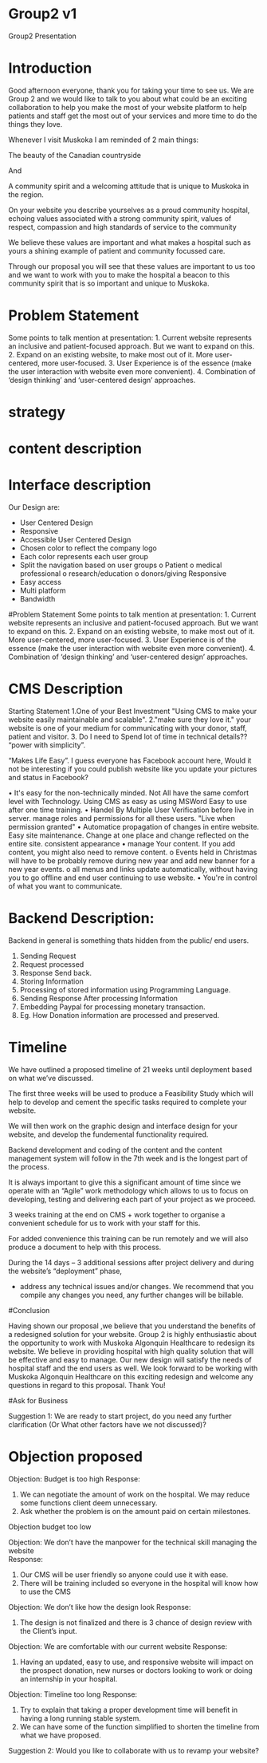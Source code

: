 # Group2 v1
Group2 Presentation

# Introduction

Good afternoon everyone, thank you for taking your time to see us. We are Group 2 and we would like to talk to you about what could be an exciting collaboration to help you make the most of your website platform to help patients and staff get the most out of your services and more time to do the things they love.

Whenever I visit Muskoka I am reminded of 2 main things:

The beauty of the Canadian countryside

And

A community spirit and a welcoming attitude that is unique to Muskoka in the region.

On your website you describe yourselves as a proud community hospital, echoing values associated with a strong community spirit, values of respect, compassion and high standards of service to the community

We believe these values are important and what makes a hospital such as yours a shining example of patient and community focussed care.

Through our proposal you will see that these values are important to us too and we want to work with you to make the hospital a beacon to this community spirit that is so important and unique to Muskoka.  

# Problem Statement
Some points to talk mention at presentation:
	1. Current website represents an inclusive and patient-focused approach. But we want to expand on this.
	2. Expand on an existing website, to make most out of it. More user-centered, more user-focused.
	3. User Experience is of the essence (make the user interaction with website even more convenient).
	4. Combination of ‘design thinking’ and ‘user-centered design’ approaches.
	
# strategy

# content description

# Interface description

Our Design are:
-	User Centered Design
-	Responsive
-	Accessible
User Centered Design
-	Chosen color to reflect the company logo
-	Each color represents each user group
-	Split the navigation based on user groups 
o	Patient
o	 medical professional
o	research/education
o	 donors/giving
Responsive
-	Easy access
-	Multi platform
-	Bandwidth 
	
	
#Problem Statement
Some points to talk mention at presentation:
	1. Current website represents an inclusive and patient-focused approach. But we want to expand on this.
	2. Expand on an existing website, to make most out of it. More user-centered, more user-focused.
	3. User Experience is of the essence (make the user interaction with website even more convenient).
	4. Combination of ‘design thinking’ and ‘user-centered design’ approaches.
# CMS Description
Starting Statement
1.One of your Best Investment
   "Using CMS to make your website easily maintainable and scalable".
2."make sure they love it."
your website is one of your medium for communicating with your donor, staff, patient and visitor.
3. Do I need to Spend lot of time in technical details?? 
“power with simplicity”. 

“Makes Life Easy”. I guess everyone has Facebook account here, Would it not be interesting if you could publish website like you update your pictures and status in Facebook?

•	It's easy for the non-technically minded. 
		Not All have the same comfort level with Technology.
		Using CMS as easy as using MSWord
		Easy to use after one time training.
•	Handel By Multiple User 
		Verification before live in server.
		manage roles and  permissions for all these users. "Live when permission granted"
•	Automatice propagation of changes in entire website.
		Easy site maintenance.
		Change at one place and change reflected on the entire site.
		consistent appearance 
•	manage Your content.
	If you add content, you might also need to remove content.
o	Events held in Christmas will have to be probably remove during new year and add new banner for a new year events.
o	all menus and links update automatically, without having you to go offline and end user continuing to use website.
•	You're in control of what you want to communicate.
	

# Backend Description:
 Backend in general is something thats hidden from the public/ end users.
 
 1. Sending Request
 2. Request processed
 3. Response Send back.
 4. Storing Information
 5. Processing of stored information using Programming Language.
 6. Sending Response After processing Information
 7. Embedding Paypal for processing monetary transaction.
 8. Eg. How Donation information are processed and preserved.
# Timeline

We have outlined a proposed timeline of 21 weeks until deployment based on what we’ve discussed.

The first three weeks will be used to produce a Feasibility Study which will help to develop and cement the specific tasks required to complete your website. 

We will then work on the graphic design and interface design for your website, and develop the fundemental functionality required.

Backend development and coding of the content and the content management system will follow in the 7th week and is the longest part of the process. 

It  is always important to give this a significant amount of time since we operate with an “Agile” work methodology which allows to us to focus on developing, testing and delivering each part of your project as we proceed.

3 weeks training at the end on CMS + work together to organise a convenient schedule for us to work with your staff for this. 

For added convenience this training can be run remotely and we will also produce a document to help with this process.

During the 14 days – 3 additional sessions after project delivery and during the website’s “deployment” phase, 
-	address any technical issues and/or changes. We recommend that you compile any changes you need, any further changes will be billable.

#Conclusion


Having shown our proposal ,we believe that you understand the benefits of a redesigned solution for your website. 
Group 2  is highly enthusiastic about the opportunity to work with Muskoka Algonquin Healthcare to redesign its website. We believe in providing hospital with high quality solution that will be effective and easy to manage. Our new design will satisfy the needs of  hospital staff and the end users as well.
We look forward to be working with Muskoka Algonquin Healthcare on this exciting redesign and welcome any questions in regard to this proposal.
					Thank You!

#Ask for Business

Suggestion 1: We are ready to start project, do you need any further clarification (Or What other factors have we not discussed)?

# Objection proposed

Objection: Budget is too high
Response:
1.	 We can negotiate the amount of work on the hospital. We may reduce some functions client deem unnecessary.
2.	Ask whether the problem is on the amount paid on certain milestones.

Objection budget too low

Objection: We don’t have the manpower for the technical skill managing the website  
Response:
1.	Our CMS will be user friendly so anyone could use it with ease.
2.	There will be training included so everyone in the hospital will know how to use the CMS

Objection: We don’t like how the design look
Response:
1.	The design is not finalized and there is 3 chance of design review with the Client’s input.
	
Objection: We are comfortable with our current website
Response:
1.	Having an updated, easy to use, and responsive website will impact on the prospect donation, new nurses or doctors looking to work or doing an internship in your hospital.

Objection:  Timeline too long
Response:
1.	Try to explain that taking a proper development time will benefit in having a long running stable system.
2.	We can have some of the function simplified to shorten the timeline from what we have proposed.









Suggestion 2: Would you like to collaborate with us to revamp your website?




